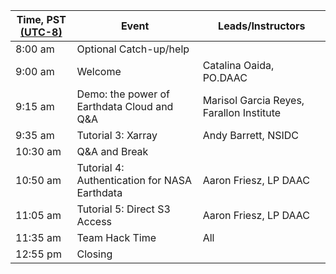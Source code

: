 | Time, PST [(UTC-8)](https://www.timeanddate.com/time/zones/pst) | Event | Leads/Instructors |
|------|-------|-------------------|
| 8:00 am | Optional Catch-up/help |  |
| 9:00 am | Welcome | Catalina Oaida, PO.DAAC |
| 9:15 am | Demo: the power of Earthdata Cloud and Q&A| Marisol Garcia Reyes, Farallon Institute |
| 9:35 am | Tutorial 3: Xarray | Andy Barrett, NSIDC |
| 10:30 am | Q&A and Break  |  |
| 10:50 am | Tutorial 4: Authentication for NASA Earthdata | Aaron Friesz, LP DAAC |
| 11:05 am | Tutorial 5: Direct S3 Access | Aaron Friesz, LP DAAC |
| 11:35 am | Team Hack Time | All |
| 12:55 pm | Closing |                    |
